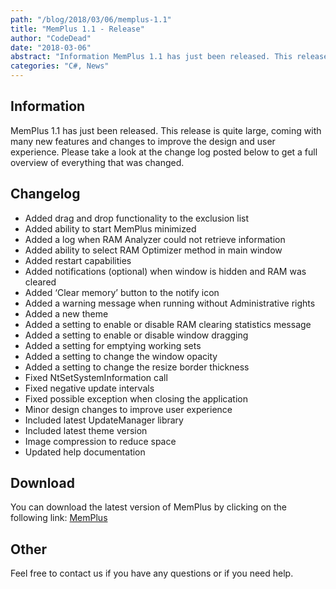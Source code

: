 ```yaml
---
path: "/blog/2018/03/06/memplus-1.1"
title: "MemPlus 1.1 - Release"
author: "CodeDead"
date: "2018-03-06"
abstract: "Information MemPlus 1.1 has just been released. This release is quite large, coming with many new features and changes to improve the design and user experience. Please take a look at the change log posted below to get a full overview of everything that was changed...."
categories: "C#, News"
---
```

## Information

MemPlus 1.1 has just been released. This release is quite large, coming with many new features and changes to improve the design and user experience. Please take a look at the change log posted below to get a full overview of everything that was changed.

## Changelog

* Added drag and drop functionality to the exclusion list
* Added ability to start MemPlus minimized
* Added a log when RAM Analyzer could not retrieve information
* Added ability to select RAM Optimizer method in main window
* Added restart capabilities
* Added notifications (optional) when window is hidden and RAM was cleared
* Added ‘Clear memory’ button to the notify icon
* Added a warning message when running without Administrative rights
* Added a new theme
* Added a setting to enable or disable RAM clearing statistics message
* Added a setting to enable or disable window dragging
* Added a setting for emptying working sets
* Added a setting to change the window opacity
* Added a setting to change the resize border thickness
* Fixed NtSetSystemInformation call
* Fixed negative update intervals
* Fixed possible exception when closing the application
* Minor design changes to improve user experience
* Included latest UpdateManager library
* Included latest theme version
* Image compression to reduce space
* Updated help documentation

## Download

You can download the latest version of MemPlus by clicking on the following link:
<a href="/software/memplus">MemPlus</a>

## Other

Feel free to contact us if you have any questions or if you need help.
